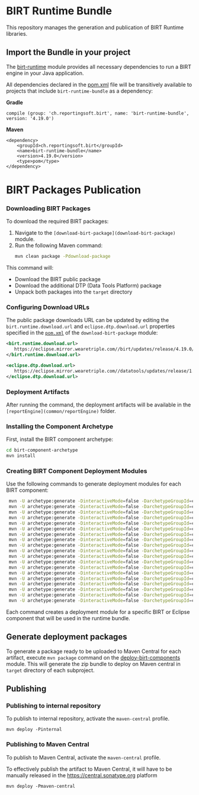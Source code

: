 # BIRT Runtime Bundle

This repository manages the generation and publication of BIRT Runtime libraries.

## Import the Bundle in your project

The [birt-runtime](birt-runtime) module provides all necessary dependencies
to run a BIRT engine in your Java application.

All dependencies declared in the [pom.xml](birt-runtime/pom.xml) file will be transitively available to projects that include `birt-runtime-bundle` as a dependency:


**Gradle**

    compile (group: 'ch.reportingsoft.birt', name: 'birt-runtime-bundle', version: '4.19.0')

**Maven**

    <dependency>
        <groupId>ch.reportingsoft.birt</groupId>
        <name>birt-runtime-bundle</name>
        <version>4.19.0</version>
        <type>pom</type>
    </dependency>

# BIRT Packages Publication

### Downloading BIRT Packages

To download the required BIRT packages:

1. Navigate to the `[download-birt-package](download-birt-package)` module.
2. Run the following Maven command:
   ```bash
   mvn clean package -Pdownload-package
   ```
This command will:
- Download the BIRT public package
- Download the additional DTP (Data Tools Platform) package
- Unpack both packages into the `target` directory

### Configuring Download URLs

The public package downloads URL can be updated by editing the `birt.runtime.download.url` and `eclipse.dtp.download.url` properties
specified in the [`pom.xml`](download-birt-package/pom.xml) of the `download-birt-package` module:
```xml
<birt.runtime.download.url>
   https://eclipse.mirror.wearetriple.com//birt/updates/release/4.19.0/downloads/birt-runtime-4.19.0-202503120947.zip
</birt.runtime.download.url>
```
```xml
<eclipse.dtp.download.url>
   https://eclipse.mirror.wearetriple.com//datatools/updates/release/1.16.3/Data-Tools-Platform-Updates-1.16.3.zip
</eclipse.dtp.download.url>
```

### Deployment Artifacts

After running the command, the deployment artifacts will be available in the `[reportEngine](common/reportEngine)` folder.

### Installing the Component Archetype

First, install the BIRT component archetype:

   ```bash
  cd birt-component-archetype
  mvn install

   ```
### Creating BIRT Component Deployment Modules

Use the following commands to generate deployment modules for each BIRT component:

```bash
 mvn -U archetype:generate -DinteractiveMode=false -DarchetypeGroupId=ch.reportingsoft.birt -DarchetypeArtifactId=birt-component-archetype -DarchetypeVersion=4.19.0 -DgroupId=ch.reportingsoft.birt -DartifactId=deploy-birt-runtime -Dversion=1.0.0 -DsrcJar=lib/org.eclipse.birt.runtime_4.19.0-202503120947.jar -DbirtComponentArtifactId=birt-runtime -DbirtComponentVersion=4.19.0
 mvn -U archetype:generate -DinteractiveMode=false -DarchetypeGroupId=ch.reportingsoft.birt -DarchetypeArtifactId=birt-component-archetype -DarchetypeVersion=4.19.0 -DgroupId=ch.reportingsoft.birt -DartifactId=deploy-eclipse-core-jobs -Dversion=1.0.0 -DsrcJar=lib/org.eclipse.core.jobs_3.15.500.v20250204-0817.jar -DbirtComponentArtifactId=eclipse-core-jobs -DbirtComponentVersion=3.15.500
 mvn -U archetype:generate -DinteractiveMode=false -DarchetypeGroupId=ch.reportingsoft.birt -DarchetypeArtifactId=birt-component-archetype -DarchetypeVersion=4.19.0 -DgroupId=ch.reportingsoft.birt -DartifactId=deploy-eclipse-core-resources -Dversion=1.0.0 -DsrcJar=lib/org.eclipse.core.resources_3.22.100.v20250206-1238.jar -DbirtComponentArtifactId=eclipse-core-resources -DbirtComponentVersion=3.22.100
 mvn -U archetype:generate -DinteractiveMode=false -DarchetypeGroupId=ch.reportingsoft.birt -DarchetypeArtifactId=birt-component-archetype -DarchetypeVersion=4.19.0 -DgroupId=ch.reportingsoft.birt -DartifactId=deploy-eclipse-core-runtime -Dversion=1.0.0 -DsrcJar=lib/org.eclipse.core.runtime_3.33.0.v20250206-0919.jar -DbirtComponentArtifactId=eclipse-core-runtime -DbirtComponentVersion=3.33.0
 mvn -U archetype:generate -DinteractiveMode=false -DarchetypeGroupId=ch.reportingsoft.birt -DarchetypeArtifactId=birt-component-archetype -DarchetypeVersion=4.19.0 -DgroupId=ch.reportingsoft.birt -DartifactId=deploy-eclipse-datatools-connectivity-apache-derby -Dversion=1.0.0 -DsrcJar=lib/org.eclipse.datatools.connectivity.apache.derby_1.3.0.202412071309.jar -DbirtComponentArtifactId=eclipse-datatools-connectivity-apache-derby -DbirtComponentVersion=1.3.0.2024
 mvn -U archetype:generate -DinteractiveMode=false -DarchetypeGroupId=ch.reportingsoft.birt -DarchetypeArtifactId=birt-component-archetype -DarchetypeVersion=4.19.0 -DgroupId=ch.reportingsoft.birt -DartifactId=deploy-eclipse-datatools-connectivity-sqm-core -Dversion=1.0.0 -DsrcJar=lib/org.eclipse.datatools.connectivity.sqm.core_1.6.0.202412071309.jar -DbirtComponentArtifactId=eclipse-datatools-connectivity-sqm-core -DbirtComponentVersion=1.6.0.2024
 mvn -U archetype:generate -DinteractiveMode=false -DarchetypeGroupId=ch.reportingsoft.birt -DarchetypeArtifactId=birt-component-archetype -DarchetypeVersion=4.19.0 -DgroupId=ch.reportingsoft.birt -DartifactId=deploy-eclipse-emf-common -Dversion=1.0.0 -DsrcJar=lib/org.eclipse.emf.common_2.41.0.v20241204-1554.jar -DbirtComponentArtifactId=eclipse-emf-common -DbirtComponentVersion=2.41.0
 mvn -U archetype:generate -DinteractiveMode=false -DarchetypeGroupId=ch.reportingsoft.birt -DarchetypeArtifactId=birt-component-archetype -DarchetypeVersion=4.19.0 -DgroupId=ch.reportingsoft.birt -DartifactId=deploy-eclipse-equinox-app -Dversion=1.0.0 -DsrcJar=lib/org.eclipse.equinox.app_1.7.300.v20250130-0528.jar -DbirtComponentArtifactId=eclipse-equinox-app -DbirtComponentVersion=1.7.300
 mvn -U archetype:generate -DinteractiveMode=false -DarchetypeGroupId=ch.reportingsoft.birt -DarchetypeArtifactId=birt-component-archetype -DarchetypeVersion=4.19.0 -DgroupId=ch.reportingsoft.birt -DartifactId=deploy-eclipse-equinox-common -Dversion=1.0.0 -DsrcJar=lib/org.eclipse.equinox.common_3.20.0.v20250129-1348.jar -DbirtComponentArtifactId=eclipse-equinox-common -DbirtComponentVersion=3.20.0
 mvn -U archetype:generate -DinteractiveMode=false -DarchetypeGroupId=ch.reportingsoft.birt -DarchetypeArtifactId=birt-component-archetype -DarchetypeVersion=4.19.0 -DgroupId=ch.reportingsoft.birt -DartifactId=deploy-eclipse-equinox-event -Dversion=1.0.0 -DsrcJar=lib/org.eclipse.equinox.event_1.7.200.v20250129-1349.jar -DbirtComponentArtifactId=eclipse-equinox-event -DbirtComponentVersion=1.7.200
 mvn -U archetype:generate -DinteractiveMode=false -DarchetypeGroupId=ch.reportingsoft.birt -DarchetypeArtifactId=birt-component-archetype -DarchetypeVersion=4.19.0 -DgroupId=ch.reportingsoft.birt -DartifactId=deploy-eclipse-equinox-preferences -Dversion=1.0.0 -DsrcJar=lib/org.eclipse.equinox.preferences_3.11.300.v20250130-0533.jar -DbirtComponentArtifactId=eclipse-equinox-preferences -DbirtComponentVersion=3.11.300                           
 mvn -U archetype:generate -DinteractiveMode=false -DarchetypeGroupId=ch.reportingsoft.birt -DarchetypeArtifactId=birt-component-archetype -DarchetypeVersion=4.19.0 -DgroupId=ch.reportingsoft.birt -DartifactId=deploy-eclipse-equinox-registry -Dversion=1.0.0 -DsrcJar=lib/org.eclipse.equinox.registry_3.12.300.v20250129-1129.jar -DbirtComponentArtifactId=eclipse-equinox-registry -DbirtComponentVersion=3.12.300
 mvn -U archetype:generate -DinteractiveMode=false -DarchetypeGroupId=ch.reportingsoft.birt -DarchetypeArtifactId=birt-component-archetype -DarchetypeVersion=4.19.0 -DgroupId=ch.reportingsoft.birt -DartifactId=deploy-eclipse-equinox-simpleconfigurator -Dversion=1.0.0 -DsrcJar=lib/org.eclipse.equinox.simpleconfigurator_1.5.400.v20250129-0942.jar -DbirtComponentArtifactId=eclipse-equinox-simpleconfigurator -DbirtComponentVersion=1.5.400                          
 mvn -U archetype:generate -DinteractiveMode=false -DarchetypeGroupId=ch.reportingsoft.birt -DarchetypeArtifactId=birt-component-archetype -DarchetypeVersion=4.19.0 -DgroupId=ch.reportingsoft.birt -DartifactId=deploy-eclipse-osgi -Dversion=1.0.0 -DsrcJar=lib/org.eclipse.osgi_3.23.0.v20250228-0640.jar -DbirtComponentArtifactId=eclipse-osgi -DbirtComponentVersion=3.23.0
 mvn -U archetype:generate -DinteractiveMode=false -DarchetypeGroupId=ch.reportingsoft.birt -DarchetypeArtifactId=birt-component-archetype -DarchetypeVersion=4.19.0 -DgroupId=ch.reportingsoft.birt -DartifactId=deploy-eclipse-datatools-modelbase-dbdefinition -Dversion=1.0.0 -DsrcJar=addons/org.eclipse.datatools.modelbase.dbdefinition_1.3.0.202412071309.jar -DbirtComponentArtifactId=eclipse-datatools-modelbase-dbdefinition -DbirtComponentVersion=1.3.0.2024
 mvn -U archetype:generate -DinteractiveMode=false -DarchetypeGroupId=ch.reportingsoft.birt -DarchetypeArtifactId=birt-component-archetype -DarchetypeVersion=4.19.0 -DgroupId=ch.reportingsoft.birt -DartifactId=deploy-eclipse-datatools-modelbase-derby -Dversion=1.0.0 -DsrcJar=addons/org.eclipse.datatools.modelbase.derby_1.3.0.202412071309.jar -DbirtComponentArtifactId=eclipse-datatools-modelbase-derby -DbirtComponentVersion=1.3.0.2024
 mvn -U archetype:generate -DinteractiveMode=false -DarchetypeGroupId=ch.reportingsoft.birt -DarchetypeArtifactId=birt-component-archetype -DarchetypeVersion=4.19.0 -DgroupId=ch.reportingsoft.birt -DartifactId=deploy-eclipse-datatools-modelbase-sql-query -Dversion=1.0.0 -DsrcJar=addons/org.eclipse.datatools.modelbase.sql.query_1.4.0.202412071309.jar -DbirtComponentArtifactId=eclipse-datatools-modelbase-sql-query -DbirtComponentVersion=1.4.0.2024
 mvn -U archetype:generate -DinteractiveMode=false -DarchetypeGroupId=ch.reportingsoft.birt -DarchetypeArtifactId=birt-component-archetype -DarchetypeVersion=4.19.0 -DgroupId=ch.reportingsoft.birt -DartifactId=deploy-eclipse-datatools-modelbase-sql -Dversion=1.0.0 -DsrcJar=addons/org.eclipse.datatools.modelbase.sql_1.3.0.202412071309.jar -DbirtComponentArtifactId=eclipse-datatools-modelbase-sql -DbirtComponentVersion=1.3.0.2024
 mvn -U archetype:generate -DinteractiveMode=false -DarchetypeGroupId=ch.reportingsoft.birt -DarchetypeArtifactId=birt-component-archetype -DarchetypeVersion=4.19.0 -DgroupId=ch.reportingsoft.birt -DartifactId=deploy-jna -Dversion=1.0.0 -DsrcJar=lib/com.sun.jna.platform_5.16.0.jar -DbirtComponentArtifactId=jna -DbirtComponentVersion=5.16.0 
```
Each command creates a deployment module for a specific BIRT or Eclipse component that will be used in the runtime bundle.

## Generate deployment packages

To generate a package ready to be uploaded to Maven Central for each artifact,
execute `mvn package` command on the [deploy-birt-components](deploy-birt-components)
module. This will generate the zip bundle to deploy on Maven central in `target` directory
of each subproject.

## Publishing

### Publishing to internal repository 

To publish to internal repository, activate the `maven-central` profile.

`mvn deploy -Pinternal`

### Publishing to Maven Central

To publish to Maven Central, activate the `maven-central` profile.

To effectively publish the artifact to Maven Central,
it will have to be manually released in the https://central.sonatype.org platform

`mvn deploy -Pmaven-central`
